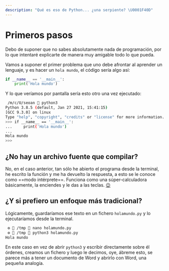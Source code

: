 ```yaml
---
description: "Qué es eso de Python... ¿una serpiente? \U0001F40D"
---
```


# Primeros pasos

Debo de suponer que no sabes absolutamente nada de programación, por lo que intentaré explicarte de manera muy amigable todo lo que pueda.

Vamos a suponer el primer problema que uno debe afrontar al aprender un lenguaje, y es hacer un `hola mundo`, el código sería algo así:

```python
if __name__ == '__main__':
    print('Hola mundo')
```

Y lo que veríamos por pantalla sería esto otro una vez ejecutado:

```bash
 /m/c/U/seoan  python3
Python 3.8.5 (default, Jan 27 2021, 15:41:15)
[GCC 9.3.0] on linux
Type "help", "copyright", "credits" or "license" for more information.
>>> if __name__ == '__main__':
...     print('Hola mundo')
...
Hola mundo
>>>
```

## ¿No hay un archivo fuente que compilar?

No, en el caso anterior, tan sólo he abierto el programa desde la terminal, he escrito la función y me ha devuelto la respuesta, a esto se le conoce como ==modo intérprete==. Funciona como una súper-calculadora básicamente, la enciendes y le das a las teclas. [😉](https://emojiterra.com/es/guinando-el-ojo/)

## ¿Y si prefiero un enfoque más tradicional?

Lógicamente, guardaríamos ese texto en un fichero `holamundo.py` y lo ejecutaríamos desde la terminal.

```bash
 ⚙  /tmp  nano holamundo.py
 ⚙  /tmp  python3 holamundo.py
Hola mundo
```

En este caso en vez de abrir `python3` y escribir directamente sobre él órdenes, creamos un fichero y luego le decimos, oye, ábreme esto, se parece más a tener un documento de Word y abrirlo con Word, una pequeña analogía.

